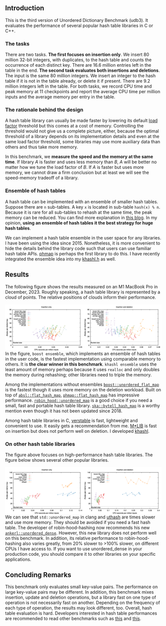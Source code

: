 ## Introduction

This is the third version of Unordered Dictionary Benchmark (udb3). It
evaluates the performance of several popular hash table libraries in C or C++.

### The tasks

There are two tasks. **The first focuses on insertion only**. We insert 80
million 32-bit integers, with duplicates, to the hash table and counts the
occurrence of each distinct key. There are 16.6 million entries left in the
table in the end. **The second task evaluates both insertions and deletions**.
The input is the same 80 million integers. We insert an integer to the hash
table if it is not in the table already, or delete it if present. There are 9.2
million integers left in the table. For both tasks, we record CPU time and peak
memory at 11 checkpoints and report the average CPU time per million inputs and
the average memory per entry in the table.

### The rationale behind the design

A hash table library can usually be made faster by lowering its default [load
factor][lf] threshold but this comes at a cost of memory. Controlling the
threshold would not give us a complete picture, either, because the optimal
threshold of a library depends on its implementation details and even at the
same load factor threshold, some libraries may use more auxiliary data than
others and thus take more memory.

In this benchmark, we **measure the speed and
the memory at the same time**. If library *A* is faster and uses less memory than
*B*, *A* will be better no matter how we tune the load factor of *B*. If *A* is
faster but uses more memory, we cannot draw a firm conclusion but at least we
will see the speed-memory tradeoff of a library.

### Ensemble of hash tables

A hash table can be implemented with an ensemble of smaller hash tables.
Suppose there are `n` sub-tables. A key `x` is located in sub-table `hash(x) %
n`. Because it is rare for all sub-tables to rehash at the same time, the peak
memory can be reduced. You can find more explanation in [this blog][ensemble].
In my opinion, **using an ensemble of hash tables it the best strategy for huge
hash tables**.

We can implement a hash table ensemble in the user space for any libraries. I
have been using the idea since 2015. Nonetheless, it is more convenient to
hide the details behind the library code such that users can use familiar hash
table APIs. [phmap][phmap] is perhaps the first library to do this. I have
recently integrated the ensemble idea into my [khashl.h][khashl] as well.

## Results

The following figure shows the results measured on an M1 MacBook Pro in
December, 2023. Roughly speaking, a hash table library is represented by a
cloud of points. The relative positions of clouds inform their performance.

<img align="left" src="__logs/231216-M1.png"/>

In the figure, `boost ensemble`, which implements an ensemble of hash tables in
the user code, is the fastest implementation using comparable memory to others. It is
**the clear winner in this benchmark**. `khashl ensemble` uses the least amount of
memory perhaps because it uses `realloc` and only doubles the memory during
rehashing; other libraries need to triple the memory.

Among the implementations without ensembles
[`boost::unordered_flat_map`][boost] is the fastest though it uses more
memory on the deletion workload. Built on top of [`absl::flat_hash_map`][absl],
[`phmap::flat_hash_map`][phmap] has impressive performance.
[`robin_hood::unordered_map`][rh] is a good choice if you need a small, fast and
portable hash table library. [`ska::bytell_hash_map`][ska] is a worthy mention
even though it has not been updated since 2018.

Among hash table libraries in C, [verstable][vt] is fast, lightweight and convenient
to use. It easily gets a recommendation from me. [M\*LIB][mlib] is fast on
insertion but does not perform well on deletion. I developed [khashl][khashl].

### On other hash table libraries

The figure above focuses on high-performance hash table libraries. The figure
below shows several other popular libraries.

<img align="left" src="__logs/231216-M1a.png"/>

We can see that `std::unordered_map` in clang and [uthash][uthash] are times slower and
use more memory. They should be avoided if you need a fast hash table.
The developer of robin-hood-hashing now recommends his new
[`ankerl::unordered_dense`][ud]. However, this new library does not perform
well on this benchmark. In addition, its relative performance to
robin-hood-hashing also varies greatly, from 20% slower to >100% slower, on
different CPUs I have access to. If you want to use unordered\_dense in your
production code, you should compare it to other libraries on your specific
applications.

## Concluding Remarks

This benchmark only evaluates small key-value pairs. The performance on large
key-value pairs may be different. In addition, this benchmark mixes insertion,
update and deletion operations, but a library fast on one type of operation is
not necessarily fast on another. Depending on the frequency of each type of
operation, the results may look different, too. Overall, hash table evaluation
is hard. Developers interested in hash table performances are recommended to
read other benchmarks such as [this][bench1] and [this][bench2].

[lf]: https://en.wikipedia.org/wiki/Hash_table#Load_factor
[ensemble]: https://greg7mdp.github.io/parallel-hashmap/
[phmap]: https://github.com/greg7mdp/parallel-hashmap
[khashl]: https://github.com/attractivechaos/klib/blob/master/khashl.h
[boost]: http://bannalia.blogspot.com/2022/11/inside-boostunorderedflatmap.html
[absl]: https://abseil.io/docs/cpp/guides/container
[rh]: https://github.com/martinus/robin-hood-hashing
[ud]: https://github.com/martinus/unordered_dense
[ska]: https://github.com/skarupke/flat_hash_map
[vt]: https://github.com/JacksonAllan/Verstable
[mlib]: https://github.com/P-p-H-d/mlib
[uthash]: https://troydhanson.github.io/uthash/
[bench1]: https://martin.ankerl.com/2022/08/27/hashmap-bench-01/
[bench2]: https://github.com/renzibei/hashtable-bench
